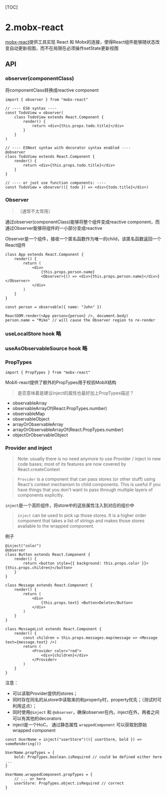 [TOC]
# 2.mobx-react

[mobx-react](https://github.com/mobxjs/mobx-react)提供工具实现 React 和 Mobx的连接，使得React组件能够随状态改变自动更新视图，而不在局限在必须操作setState更新视图

## API

### observer(componentClass)

将componentClass转换成reactive component
```JS
import { observer } from "mobx-react"

// ---- ES6 syntax ----
const TodoView = observer(
    class TodoView extends React.Component {
        render() {
            return <div>{this.props.todo.title}</div>
        }
    }
)

// ---- ESNext syntax with decorator syntax enabled ----
@observer
class TodoView extends React.Component {
    render() {
        return <div>{this.props.todo.title}</div>
    }
}

// ---- or just use function components: ----
const TodoView = observer(({ todo }) => <div>{todo.title}</div>)
```


### Observer
>（通常不太常用）

通过observer(componentClass)能够将整个组件变成reactive component，而通过Observer能够将组件的一小部分变成reactive 

Observer是一个组件，接收一个匿名函数作为唯一的child，该匿名函数返回一个React组件

```JS
class App extends React.Component {
    render() {
        return (
            <div>
                {this.props.person.name}
                <Observer>{() => <div>{this.props.person.name}</div>}</Observer>
            </div>
        )
    }
}

const person = observable({ name: "John" })

ReactDOM.render(<App person={person} />, document.body)
person.name = "Mike" // will cause the Observer region to re-render
```

### useLocalStore hook 略

### useAsObservableSource hook 略

### PropTypes

```JS
import { PropTypes } from "mobx-react"
```
MobX-react提供了额外的PropTypes用于校验MobX结构
> 是否意味着是建议inject的属性也最好加上PropTypes描述？

* observableArray
* observableArrayOf(React.PropTypes.number)
* observableMap
* observableObject
* arrayOrObservableArray
* arrayOrObservableArrayOf(React.PropTypes.number)
* objectOrObservableObject


### Provider and inject

> Note: usually there is no need anymore to use Provider / inject in new code bases; most of its features are now covered by React.createContext


> `Provider` is a component that can pass stores (or other stuff) using React's context mechanism to child components. This is useful if you have things that you don't want to pass through multiple layers of components explicitly.

`inject`是一个高阶组件，将store中的这些属性注入到对应的组价中
>`inject` can be used to pick up those stores. It is a higher order component that takes a list of strings and makes those stores available to the wrapped component.

例子
```JS
@inject("color")
@observer
class Button extends React.Component {
    render() {
        return <button style={{ background: this.props.color }}>{this.props.children}</button>
    }
}

class Message extends React.Component {
    render() {
        return (
            <div>
                {this.props.text} <Button>Delete</Button>
            </div>
        )
    }
}

class MessageList extends React.Component {
    render() {
        const children = this.props.messages.map(message => <Message text={message.text} />)
        return (
            <Provider color="red">
                <div>{children}</div>
            </Provider>
        )
    }
}
```

注意：

* 可以读取Provider提供的stores；
* 同时存在同名的从store中读取来的和property时，property优先；（测试时可利用这点）；
* 同时使用`@inject` 和 `@observer`，确保observer在内，inject在外，两者之间可以有其他的decorators
* inject是一个HoC， 通过静态属性 `wrappedComponent` 可以获取到原始wrapped component

```JS
const UserName = inject("userStore")(({ userStore, bold }) => someRendering())

UserName.propTypes = {
    bold: PropTypes.boolean.isRequired // could be defined either here ...
}

UserName.wrappedComponent.propTypes = {
    // ... or here
    userStore: PropTypes.object.isRequired // correct
}
```